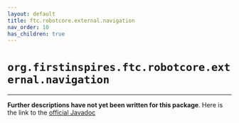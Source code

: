 ```yaml
---
layout: default
title: ftc.robotcore.external.navigation
nav_order: 10
has_children: true
---
```

# `org.firstinspires.ftc.robotcore.external.navigation`
---
**Further descriptions have not yet been written for this package**. Here is the link to the [official Javadoc](https://ftctechnh.github.io/ftc_app/doc/javadoc/org/firstinspires/ftc/robotcore/external/navigation/package-frame.html)
    